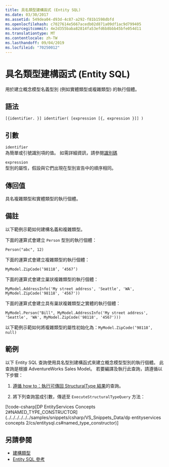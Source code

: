 ```yaml
---
title: 具名類型建構函式 (Entity SQL)
ms.date: 03/30/2017
ms.assetid: 549dea04-d93d-4c87-a292-f81b1598dbfd
ms.openlocfilehash: c7027614e5667acedb02d871a09df1ac9d799405
ms.sourcegitcommit: 4e2d355baba82814fa53efd6b8bbb45bfe054d11
ms.translationtype: MT
ms.contentlocale: zh-TW
ms.lasthandoff: 09/04/2019
ms.locfileid: "70250012"
---
```

# <a name="named-type-constructor-entity-sql"></a>具名類型建構函式 (Entity SQL)
用於建立概念模型名義型別 (例如實體類型或複雜類型) 的執行個體。  
  
## <a name="syntax"></a>語法  
  
```  
[{identifier. }] identifier( [expression [{, expression }]] )  
```  
  
## <a name="arguments"></a>引數  
 `identifier`  
 為簡單或引號識別項的值。 如需詳細資訊，請參閱[識別碼](identifiers-entity-sql.md)  
  
 `expression`  
 型別的屬性，假設與它們出現在型別宣告中的順序相同。  
  
## <a name="return-value"></a>傳回值  
 具名複雜類型和實體類型的執行個體。  
  
## <a name="remarks"></a>備註  
 以下範例示範如何建構名義和複雜類型。  
  
 下面的運算式會建立 `Person` 型別的執行個體：  
  
 `Person("abc", 12)`  
  
 下面的運算式會建立複雜類型的執行個體：  
  
 `MyModel.ZipCode(‘98118’, ‘4567’)`  
  
 下面的運算式會建立巢狀複雜類型的執行個體：  
  
 `MyModel.AddressInfo('My street address', 'Seattle', 'WA', MyModel.ZipCode('98118', '4567'))`  
  
 下面的運算式會建立具有巢狀複雜類型之實體的執行個體：  
  
 `MyModel.Person("Bill", MyModel.AddressInfo('My street address', 'Seattle', 'WA', MyModel.ZipCode('98118', '4567')))`  
  
 以下範例示範如何將複雜類型的屬性初始化為：`MyModel.ZipCode(‘98118’, null)`  
  
## <a name="example"></a>範例  
 以下 Entity SQL 查詢使用具名型別建構函式來建立概念模型型別的執行個體。 此查詢是根據 AdventureWorks Sales Model。 若要編譯及執行此查詢，請遵循以下步驟：  
  
1. [遵循 how to：執行可傳回 StructuralType 結果](../how-to-execute-a-query-that-returns-structuraltype-results.md)的查詢。  
  
2. 將下列查詢當成引數，傳遞至 `ExecuteStructuralTypeQuery` 方法：  
  
 [!code-csharp[DP EntityServices Concepts 2#NAMED_TYPE_CONSTRUCTOR](../../../../../../samples/snippets/csharp/VS_Snippets_Data/dp entityservices concepts 2/cs/entitysql.cs#named_type_constructor)]  
  
## <a name="see-also"></a>另請參閱

- [建構類型](constructing-types-entity-sql.md)
- [Entity SQL 參考](entity-sql-reference.md)
